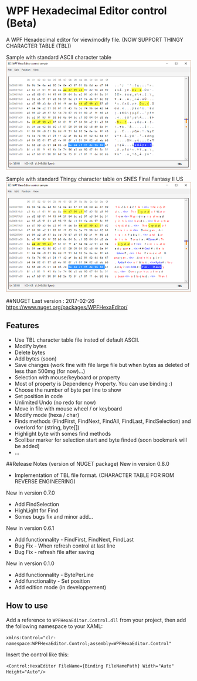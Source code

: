 # WPF Hexadecimal Editor control (Beta) 
A WPF Hexadecimal editor for view/modify file.  (NOW SUPPORT THINGY CHARACTER TABLE (TBL))

Sample with standard ASCII character table
![example](WPFHexEditorControlSample6-NOTBL.png?raw=true)

Sample with standard Thingy character table on SNES Final Fantasy II US
![example](WPFHexEditorControlSample6-TBL.png?raw=true)


##NUGET  Last version : 2017-02-26
https://www.nuget.org/packages/WPFHexaEditor/

## Features
- Use TBL character table file insted of default ASCII.
- Modify bytes
- Delete bytes
- Add bytes (soon) 
- Save changes (work fine with file large file but when bytes as deleted of less than 500mg (for now)...)
- Selection with mouse/keyboard or property
- Most of property is Dependency Property. You can use binding :)
- Choose the number of byte per line to show 
- Set position in code
- Unlimited Undo (no redo for now)
- Move in file with mouse wheel / or keyboard
- Modify mode (hexa / char)
- Finds methods (FindFirst, FindNext, FindAll, FindLast, FindSelection) and overlord for (string, byte[])
- Highlight byte with somes find methods
- Scollbar marker for selection start and byte finded (soon bookmark will be added)
- ...

##Release Notes (version of NUGET package)
New in version 0.8.0
- Implementation of TBL file format. (CHARACTER TABLE FOR ROM REVERSE ENGINEERING)

New in version 0.7.0
- Add FindSelection
- HighLight for Find
- Somes bugs fix and minor add...

New in version 0.6.1 
- Add functionnality - FindFirst, FindNext, FindLast
- Bug Fix - When refresh control at last line
- Bug Fix - refresh file after saving

New in version 0.1.0 
- Add functionnality - BytePerLine 
- Add functionality - Set position
- Add edition mode (in developpement)

## How to use
Add a reference to `WPFHexaEditor.Control.dll` from your project, then add the following namespace to your XAML:

```xaml
xmlns:Control="clr-namespace:WPFHexaEditor.Control;assembly=WPFHexaEditor.Control"
```

Insert the control like this:

```xaml
<Control:HexaEditor FileName={Binding FileNamePath} Width="Auto" Height="Auto"/>
```
